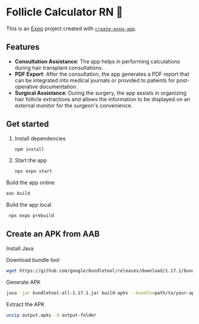# Follicle Calculator RN 👋

This is an [Expo](https://expo.dev) project created with [`create-expo-app`](https://www.npmjs.com/package/create-expo-app).

## Features

- **Consultation Assistance**: The app helps in performing calculations during hair transplant consultations.
- **PDF Export**: After the consultation, the app generates a PDF report that can be integrated into medical journals or provided to patients for post-operative documentation.
- **Surgical Assistance**: During the surgery, the app assists in organizing hair follicle extractions and allows the information to be displayed on an external monitor for the surgeon's convenience.

## Get started

1. Install dependencies

   ```bash
   npm install
   ```

2. Start the app

   ```bash
   npx expo start
   ```

Build the app online

   ```bash
   eas build
   ```
Build the app local

   ```bash
    npx expo prebuild
   ```

## Create an APK from AAB

Install Java

Download bundle tool

   ```bash
   wget https://github.com/google/bundletool/releases/download/1.17.1/bundletool-all-1.17.1.jar
   ```

Generate APK 

   ```bash
   java -jar bundletool-all-1.17.1.jar build-apks --bundle=path/to/your-app.aab --output=output.apks --mode=universal
   ```

Extract the APK

   ```bash
   unzip output.apks -d output-folder
   ```










